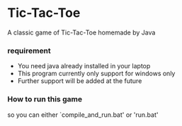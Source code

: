 # Tic-Tac-Toe
 A classic game of Tic-Tac-Toe homemade by Java

### requirement
 - You need java already installed in your laptop
 - This program currently only support for windows only
 - Further support will be added at the future 

 ### How to run this game
 so you can either `compile_and_run.bat' or 'run.bat'
